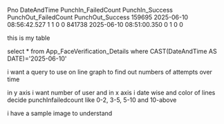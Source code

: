 	

Pno	DateAndTime	          PunchIn_FailedCount	PunchIn_Success	PunchOut_FailedCount	PunchOut_Success
159695	2025-06-10 08:56:42.527	             1	              1	                 0	             0
841738	2025-06-10 08:51:00.350	             0	              1	                 0	             0


 this is my table 

select * from App_FaceVerification_Details where CAST(DateAndTime AS DATE)='2025-06-10'  


i want a query to use on line graph to find out numbers of attempts over time 


in y axis i want number of user and in x axis i date wise and color of lines decide punchInfailedcount like 0-2, 3-5, 5-10 and 10-above 

i have a sample image to understand
